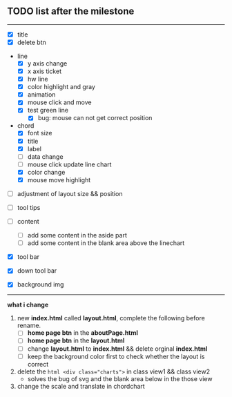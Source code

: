 ## TODO list after the milestone
----
- [x] title
- [x] delete btn 
- line
  - [x] y axis change
  - [x] x axis ticket
  - [x] hw line
  - [x] color highlight and gray
  - [x] animation
  - [x] mouse click and move
  - [x] test green line
    - [x] bug: mouse can not get correct position
- chord
  - [X] font size
  - [X] title
  - [X] label
  - [ ] data change
  - [ ] mouse click update line chart
  - [x] color change
  - [x] mouse move highlight
- [ ] adjustment of layout size && position
- [ ] tool tips
- [ ] content
  - [ ] add some content in the aside part
  - [ ] add some content in the blank area above the linechart 
- [x] tool bar
- [x] down tool bar
- [x] background img
 



-----
**what i change**
1. new **index.html** called **layout.html**, complete the following before rename.
   - [ ] **home page btn** in the **aboutPage.html**
   - [ ] **home page btn** in the **layout.html**
   - [ ] change **layout.html** to **index.html** && delete orginal **index.html**
   - [ ] keep the background color first to check whether the layout is correct

2. delete the ```html <div class="charts">```  in class view1 && class view2 
   - solves the bug of svg and the blank area below in the those view
3. change the scale and translate in chordchart 